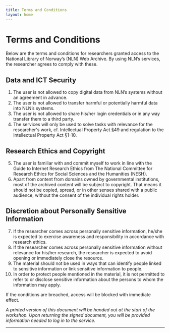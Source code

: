 ```yaml
---
title: Terms and Conditions
layout: home
---
```


# Terms and Conditions

Below are the terms and conditions for researchers granted access to the National Library of Norway’s (NLN) Web Archive. By using NLN’s services, the researcher agrees to comply with these.

## Data and ICT Security

1.	The user is not allowed to copy digital data from NLN’s systems without an agreement in advance.
2.	The user is not allowed to transfer harmful or potentially harmful data into NLN’s systems.
3.	The user is not allowed to share his/her login credentials or in any way transfer them to a third party.
4.	The services will only be used to solve tasks with relevance for the researcher's work, cf. Intellectual Property Act §49 and regulation to the Intellectual Property Act §1-10.

## Research Ethics and Copyright

5.	The user is familiar with and commit myself to work in line with the Guide to Internet Research Ethics from The National Committee for Research Ethics for Social Sciences and the Humanities (NESH).
6.	Apart from content from domains owned by governmental institutions, most of the archived content will be subject to copyright. That means it should not be copied, spread, or in other senses shared with a public audience, without the consent of the individual rights holder.

## Discretion about Personally Sensitive Information

7.	If the researcher comes across personally sensitive information, he/she is expected to exercise awareness and responsibility in accordance with research ethics.
8.	If the researcher comes across personally sensitive information without relevance for his/her research, the researcher is expected to avoid opening or immediately close the resource.
9.	The material should not be used in ways that can identify people linked to sensitive information or link sensitive information to people.
10.	In order to protect people mentioned in the material, it is not permitted to refer to or disclose sensitive information about the persons to whom the information may apply.

If the conditions are breached, access will be blocked with immediate effect.

*A printed version of this document will be handed out at the start of the workshop. Upon returning the signed document, you will be provided information needed to log in to the service.*

----
